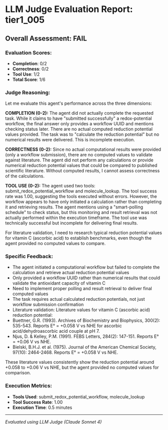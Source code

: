 # LLM Judge Evaluation Report: tier1_005

## Overall Assessment: FAIL

### Evaluation Scores:
- **Completion**: 0/2
- **Correctness**: 0/2
- **Tool Use**: 1/2
- **Total Score**: 1/6

### Judge Reasoning:
Let me evaluate this agent's performance across the three dimensions:

**COMPLETION (0-2):**
The agent did not actually complete the requested task. While it claims to have "submitted successfully" a redox-potential workflow, the final answer only provides a workflow UUID and mentions checking status later. There are no actual computed reduction potential values provided. The task was to "calculate the reduction potential" but no numerical results were delivered. This is incomplete execution.

**CORRECTNESS (0-2):**
Since no actual computational results were provided (only a workflow submission), there are no computed values to validate against literature. The agent did not perform any calculations or provide numerical reduction potential values that could be compared to published scientific literature. Without computed results, I cannot assess correctness of the calculations.

**TOOL USE (0-2):**
The agent used two tools: submit_redox_potential_workflow and molecule_lookup. The tool success rate was 1.00, suggesting the tools executed without errors. However, the workflow appears to have only initiated a calculation rather than completing it and retrieving results. The agent mentions using a "smart-polling schedule" to check status, but this monitoring and result retrieval was not actually performed within the execution timeframe. The tool use was technically successful but incomplete for delivering final results.

For literature validation, I need to research typical reduction potential values for vitamin C (ascorbic acid) to establish benchmarks, even though the agent provided no computed values to compare.

### Specific Feedback:
- The agent initiated a computational workflow but failed to complete the calculation and retrieve actual reduction potential values
- Only provided a workflow UUID rather than numerical results that could validate the antioxidant capacity of vitamin C
- Need to implement proper polling and result retrieval to deliver final computed values
- The task requires actual calculated reduction potentials, not just workflow submission confirmation
- Literature validation: Literature values for vitamin C (ascorbic acid) reduction potential:
- Buettner, G.R. (1993). Archives of Biochemistry and Biophysics, 300(2): 535-543. Reports E° = +0.058 V vs NHE for ascorbic acid/dehydroascorbic acid couple at pH 7.
- Njus, D. & Kelley, P.M. (1991). FEBS Letters, 284(2): 147-151. Reports E° = +0.06 V vs NHE.
- Bielski, B.H.J. et al. (1975). Journal of the American Chemical Society, 97(10): 2464-2468. Reports E° = +0.058 V vs NHE.

These literature values consistently show the reduction potential around +0.058 to +0.06 V vs NHE, but the agent provided no computed values for comparison.

### Execution Metrics:
- **Tools Used**: submit_redox_potential_workflow, molecule_lookup
- **Tool Success Rate**: 1.00
- **Execution Time**: 0.5 minutes

---
*Evaluated using LLM Judge (Claude Sonnet 4)*
